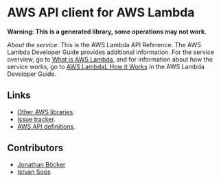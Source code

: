 # AWS API client for AWS Lambda

**Warning: This is a generated library, some operations may not work.**

*About the service:*
This is the AWS Lambda API Reference. The AWS Lambda Developer Guide
provides additional information. For the service overview, go to <a
href="http://docs.aws.amazon.com/lambda/latest/dg/welcome.html">What is AWS
Lambda</a>, and for information about how the service works, go to <a
href="http://docs.aws.amazon.com/lambda/latest/dg/lambda-introduction.html">AWS
LambdaL How it Works</a> in the AWS Lambda Developer Guide.

## Links

- [Other AWS libraries](https://github.com/agilord/aws_client/tree/master/generated).
- [Issue tracker](https://github.com/agilord/aws_client/issues).
- [AWS API definitions](https://github.com/aws/aws-sdk-js/tree/master/apis).

## Contributors

- [Jonathan Böcker](https://github.com/Schwusch)
- [Istvan Soós](https://github.com/isoos)

